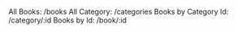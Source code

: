 All Books: /books
All Category: /categories
Books by Category Id: /category/:id
Books by Id: /book/:id